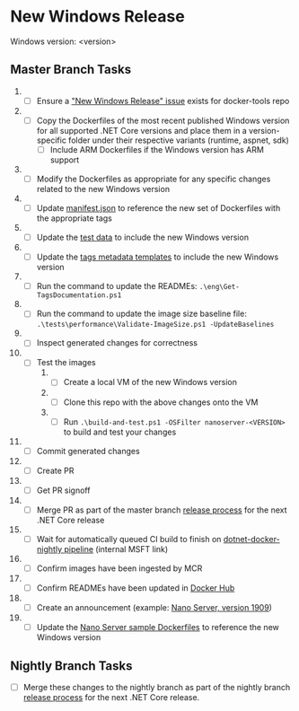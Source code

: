 # New Windows Release

Windows version: &lt;version&gt;

## Master Branch Tasks

1. - [ ] Ensure a ["New Windows Release" issue](https://github.com/dotnet/docker-tools/blob/.github/ISSUE_TEMPLATE/releases/new-windows-release.md) exists for docker-tools repo
1. - [ ] Copy the Dockerfiles of the most recent published Windows version for all supported .NET Core versions and place them in a version-specific folder under their respective variants (runtime, aspnet, sdk)
      - [ ] Include ARM Dockerfiles if the Windows version has ARM support
1. - [ ] Modify the Dockerfiles as appropriate for any specific changes related to the new Windows version
1. - [ ] Update [manifest.json](https://github.com/dotnet/dotnet-docker/blob/nightly/manifest.json) to reference the new set of Dockerfiles with the appropriate tags
1. - [ ] Update the [test data](https://github.com/dotnet/dotnet-docker/blob/nightly/tests/Microsoft.DotNet.Docker.Tests/TestData.cs) to include the new Windows version
1. - [ ] Update the [tags metadata templates](https://github.com/dotnet/dotnet-docker/tree/master/eng/mcr-tags-metadata-templates) to include the new Windows version
1. - [ ] Run the command to update the READMEs: `.\eng\Get-TagsDocumentation.ps1`
1. - [ ] Run the command to update the image size baseline file: `.\tests\performance\Validate-ImageSize.ps1 -UpdateBaselines`
1. - [ ] Inspect generated changes for correctness
1. - [ ] Test the images
      1. - [ ] Create a local VM of the new Windows version
      1. - [ ] Clone this repo with the above changes onto the VM
      1. - [ ] Run `.\build-and-test.ps1 -OSFilter nanoserver-<VERSION>` to build and test your changes
1. - [ ] Commit generated changes
1. - [ ] Create PR
1. - [ ] Get PR signoff
1. - [ ] Merge PR as part of the master branch [release process](net-core-release.md) for the next .NET Core release
1. - [ ] Wait for automatically queued CI build to finish on [dotnet-docker-nightly pipeline](https://dev.azure.com/dnceng/internal/_build?definitionId=359) (internal MSFT link)
1. - [ ] Confirm images have been ingested by MCR
1. - [ ] Confirm READMEs have been updated in [Docker Hub](https://hub.docker.com/_/microsoft-dotnet-core-nightly)
1. - [ ] Create an announcement (example: [Nano Server, version 1909](https://github.com/dotnet/dotnet-docker/issues/1460))
1. - [ ] Update the [Nano Server sample Dockerfiles](https://github.com/dotnet/dotnet-docker/tree/master/samples) to reference the new Windows version

## Nightly Branch Tasks

- [ ] Merge these changes to the nightly branch as part of the nightly branch [release process](net-core-release.md) for the next .NET Core release.
